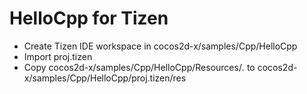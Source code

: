 HelloCpp for Tizen
==================

   * Create Tizen IDE workspace in cocos2d-x/samples/Cpp/HelloCpp
   * Import proj.tizen
   * Copy cocos2d-x/samples/Cpp/HelloCpp/Resources/*.* to cocos2d-x/samples/Cpp/HelloCpp/proj.tizen/res
